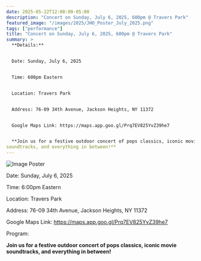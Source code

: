 ```yaml
---
date: 2025-05-22T12:00:00-05:00
description: "Concert on Sunday, July 6, 2025, 600pm @ Travers Park"
featured_image: "/images/2025/JHO_Poster_July_2025.png"
tags: ["performance"]
title: "Concert on Sunday, July 6, 2025, 600pm @ Travers Park"
summary: >
  **Details:**


  Date: Sunday, July 6, 2025


  Time: 600pm Eastern


  Location: Travers Park


  Address: 76-09 34th Avenue, Jackson Heights, NY 11372


  Google Maps Link: https://maps.app.goo.gl/Prq7EV825YvZ39he7


  **Join us for a festive outdoor concert of pops classics, iconic movie
soundtracks, and everything in between!**
---
```


![Image Poster](/images/2025/JHO_Poster_July_2025.png)

Date: Sunday, July 6, 2025

Time: 6:00pm Eastern

Location: Travers Park

Address: 76-09 34th Avenue, Jackson Heights, NY 11372

Google Maps Link: https://maps.app.goo.gl/Prq7EV825YvZ39he7

Program:

**Join us for a festive outdoor concert of pops classics, iconic movie
soundtracks, and everything in between!**
